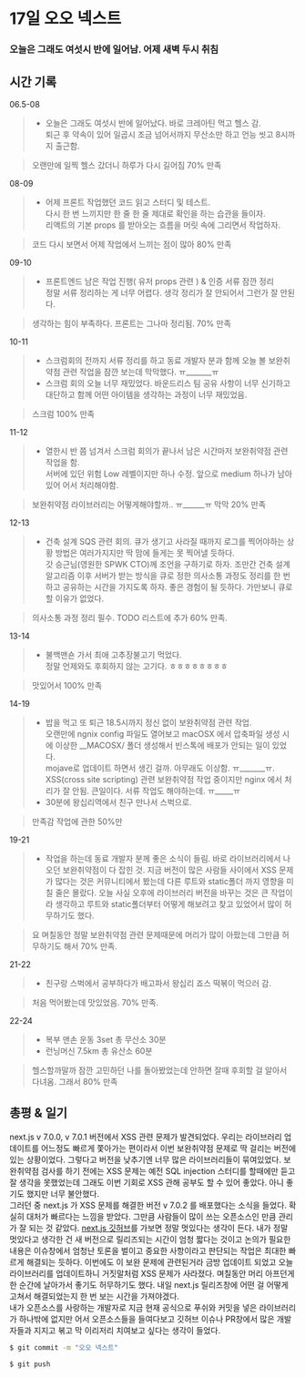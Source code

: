 # 17일 오오 넥스트

### 오늘은 그래도 여섯시 반에 일어남. 어제 새벽 두시 취침

## 시간 기록 
06.5-08 

> + 오늘은 그래도 여섯시 반에 일어났다. 바로 크레아틴 먹고 헬스 감.  
퇴근 후 약속이 있어 일곱시 조금 넘어서까지 무산소만 하고 언능 씻고 8시까지 출근함.

> 오랜만에 일찍 헬스 갔더니 하루가 다시 길어짐 70% 만족

08-09

> + 어제 프론트 작업했던 코드 읽고 스터디 및 테스트.  
다시 한 번 느끼지만 한 줄 한 줄 제대로 확인을 하는 습관을 들이자.  
리액트의 기본 props 를 받아오는 흐름을 머릿 속에 그리면서 작업하자.

> 코드 다시 보면서 어제 작업에서 느끼는 점이 많아 80% 만족

09-10

> + 프론트엔드 남은 작업 진행( 유저 props 관련 ) & 인증 서류 잠깐 정리  
정말 서류 정리하는 게 너무 어렵다. 생각 정리가 잘 안되어서 그런가 잘 안된다.

> 생각하는 힘이 부족하다. 프론트는 그나마 정리됨. 70% 만족

10-11

> + 스크럼회의 전까지 서류 정리를 하고 동료 개발자 분과 함께 오늘 볼 보완취약점 관련 작업을 잠깐 보는데 막막했다. ㅠ_______ㅠ
> + 스크럼 회의 오늘 너무 재밌었다. 바운드리스 팀 공유 사항이 너무 신기하고 대단하고 함께 어떤 아이템을 생각하는 과정이 너무 재밌었음.

> 스크럼 100% 만족

11-12

> * 열한시 반 쯤 넘겨서 스크럼 회의가 끝나서 남은 시간마저 보완취약점 관련 작업을 함.  
서버에 있던 위험 Low 레벨이지만 하나 수정. 앞으로 medium 하나가 남아있어 어서 처리해야함.

> 보완취약점 라이브러리는 어떻게해야할까.. ㅠ______ㅠ 막막 20% 만족

12-13

> + 건축 설계 SQS 관련 회의. 큐가 생기고 사라질 때까지 로그를 찍어야하는 상황 방법은 여러가지지만 딱 맘에 들게는 못 찍어낼 듯하다.  
갓 승근님(영원한 SPWK CTO)께 조언을 구하기로 하자. 조만간 건축 설계 알고리즘 이후 서버가 받는 방식을 큐로 정한 의사소통 과정도 정리를 한 번하고 공유하는 시간을 가지도록 하자. 좋은 경험이 될 듯하다. 가만보니 큐로 할 이유가 없었다.

> 의사소통 과정 정리 필수. TODO 리스트에 추가 60% 만족.

13-14

> + 불백맨숀 가서 최애 고추장불고기 먹었다.  
정말 언제와도 후회하지 않는 고기다. ㅎㅎㅎㅎㅎㅎㅎㅎ

> 맛있어서 100% 만족

14-19

> + 밥을 먹고 또 퇴근 18.5시까지 정신 없이 보완취약점 관련 작업.  
오랜만에 ngnix config 파일도 열어보고 macOSX 에서 압축파일 생성 시에 이상한 __MACOSX/ 폴더 생성해서 빈스톡에 배포가 안되는 일이 있었다.  
mojave로 업데이트 하면서 생긴 걸까. 아무래도 이상함. ㅠ_______ㅠ. 
XSS(cross site scripting) 관련 보완취약점 작업 중이지만 nginx 에서 처리가 잘 안됨. 큰일이다. 서류 작업도 해야하는데. ㅠ_____ㅠ
> + 30분에 왕십리역에서 친구 만나서 스벅으로.

> 만족감 작업에 관한 50%만

19-21

> + 작업을 하는데 동료 개발자 분께 좋은 소식이 들림. 바로 라이브러리에서 나오던 보완취약점이 다 잡힌 것. 지금 버전이 많은 사람들 사이에서 XSS 문제가 많다는 것은 커뮤니티에서 봤는데 다른 루트와 static폴더 까지 영향을 미칠 줄은 몰랐다. 오늘 사실 오후에 라이브러리 버전을 바꾸는 것은 큰 작업이라 생각하고 루트와 static폴더부터 어떻게 해보려고 찾고 있었어서 많이 허무하기도 했다. 

> 요 며칠동안 정말 보완취약점 관련 문제때문에 머리가 많이 아팠는데 그만큼 허무하기도 해서 70% 만족.

21-22

> * 친구랑 스벅에서 공부하다가 배고파서 왕십리 죠스 떡볶이 먹으러 감.

> 처음 먹어봤는데 맛있었음. 70% 만족.

22-24

> * 복부 맨손 운동 3set 총 무산소 30분
> * 런닝머신 7.5km 총 유산소 60분

> 헬스할까말까 잠깐 고민하던 나를 돌아봤었는데 안하면 잘때 후회할 걸 알아서 다녀옴. 그래서 80% 만족

## 총평 & 일기  
next.js v 7.0.0, v 7.0.1 버전에서 XSS 관련 문제가 발견되었다. 우리는 라이브러리 업데이트를 어느정도 빠르게 쫓아가는 편이라서 이번 보완취약점 문제로 딱 걸리는 버전에 있는 상황이었다. 그렇다고 버전을 낮추기엔 너무 많은 라이브러리들이 묶여있었다. 보완취약점 검사를 하기 전에는 XSS 문제는 예전 SQL injection 스터디를 할때에만 듣고 잘 생각을 못했었는데 그래도 이번 기회로 XSS 관해 공부도 할 수 있어 좋았다. 아니 좋기도 했지만 너무 불안했다.   
그러던 중 next.js 가 XSS 문제를 해결한 버전 v 7.0.2 를 배포했다는 소식을 들었다. 확실히 대처가 빠르다는 느낌을 받았다. 그만큼 사람들이 많이 쓰는 오픈소스인 만큼 관리가 잘 되는 것 같았다. [next.js 깃허브](https://github.com/zeit/next.js)를 가보면 정말 멋있다는 생각이 든다. 내가 정말 멋있다고 생각한 건 새 버전으로 릴리즈되는 시간이 엄청 짧다는 것이고 논의가 필요한 내용은 이슈창에서 엄청난 토론을 벌이고 중요한 사항이라고 판단되는 작업은 최대한 빠르게 해결되는 듯하다. 이번에도 이 보완 문제에 관련된거라 금방 업데이트 되었고 오늘 라이브러리를 업데이트하니 거짓말처럼 XSS 문제가 사라졌다. 며칠동안 머리 아프던게 한 순간에 날아가서 좋기도 허무하기도 했다. 내일 next.js 릴리즈창에 어떤 걸 어떻게 고쳐서 해결되었는지 한 번 보는 시간을 가져야겠다.  
내가 오픈소스를 사랑하는 개발자로 지금 현재 공식으로 푸쉬와 커밋을 넣은 라이브러리가 하나밖에 없지만 어서 오픈소스들을 들여다보고 깃허브 이슈나 PR창에서 많은 개발자들과 지지고 볶고 막 이리저리 치여보고 싶다는 생각이 들었다. 

```bash
$ git commit -m "오오 넥스트"

$ git push
```